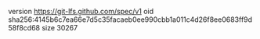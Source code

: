 version https://git-lfs.github.com/spec/v1
oid sha256:4145b6c7ea66e7d5c35facaeb0ee990cbb1a011c4d26f8ee0683ff9d58f8cd68
size 30267
